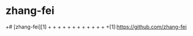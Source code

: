 # zhang-fei
 +# [zhang-fei][1]
 +
 +
 +
 +
 +
 +
 +
 +
 +
 +
 +
 +
 +[1]:https://github.com/zhang-fei
